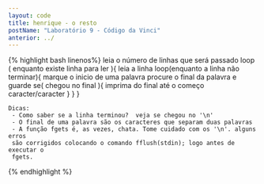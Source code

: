 ```yaml
---
layout: code
title: henrique - o resto
postName: "Laboratório 9 - Código da Vinci"
anterior: ../
---
```

{% highlight bash linenos%}
    leia o número de linhas que será passado
    loop ( enquanto existe linha para ler ){
        leia a linha
        loop(enquanto a linha não terminar){
            marque o inicio de uma palavra
            procure o final da palavra e guarde
            se( chegou no final ){
                imprima do final até o começo caracter/caracter
            }
        }
    }

    Dicas:
     - Como saber se a linha terminou?  veja se chegou no '\n'
     - O final de uma palavra são os caracteres que separam duas palavras
     - A função fgets é, as vezes, chata. Tome cuidado com os '\n'. alguns erros
     são corrigidos colocando o comando fflush(stdin); logo antes de executar o
     fgets.
{% endhighlight %}
